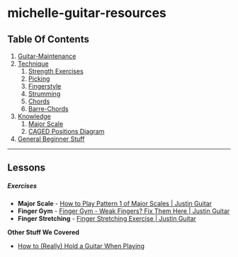 # michelle-guitar-resources

## Table Of Contents
1. [Guitar-Maintenance](Resources/Guitar-Maintenance.md)
2. [Technique](Resources/Technique.md)
	1. [Strength Exercises](Resources/Technique.md#Strength-Exercises)
	2. [Picking](Resources/Technique.md#Picking)
	3. [Fingerstyle](Resources/Technique.md#Fingerstyle)
	4. [Strumming](Resources/Technique.md#Strumming)
	5. [Chords](Resources/Technique.md#Chords)
	6. [Barre-Chords](Resources/Technique.md#Barre-Chords)
1. [Knowledge](Resources/Knowledge.md)
	1. [Major Scale](Resources/Knowledge.md#Major-Scale)
	1. [CAGED Positions Diagram](Resources/Knowledge.md#CAGED-Positions-Diagram)
1. [General Beginner Stuff](Resources/General-Beginner.md) 

---

## Lessons
##### Exercises
- **Major Scale** - [How to Play Pattern 1 of Major Scales | Justin Guitar](https://www.youtube.com/watch?v=YLJPjrcoBp8)
- **Finger Gym** - [Finger Gym - Weak Fingers? Fix Them Here | Justin Guitar](https://www.youtube.com/watch?v=jFHF-U91jow&list=PLlwfspJqZ126hqrTeGvssFlJNuTk0a4-J&index=4)
- **Finger Stretching** - [Finger Stretching Exercise | Justin Guitar](https://www.youtube.com/watch?v=_Zm_ho26O2U&list=PLnGFNf3F2evfFtq_myMGEU2xoUjYEQ1wt&index=2)

**Other Stuff We Covered**
- [How to (Really) Hold a Guitar When Playing](https://www.youtube.com/watch?v=MlV6WhM9YhE)